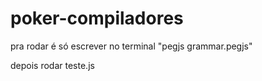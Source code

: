 # poker-compiladores

pra rodar é só escrever no terminal "pegjs grammar.pegjs"

depois rodar teste.js
